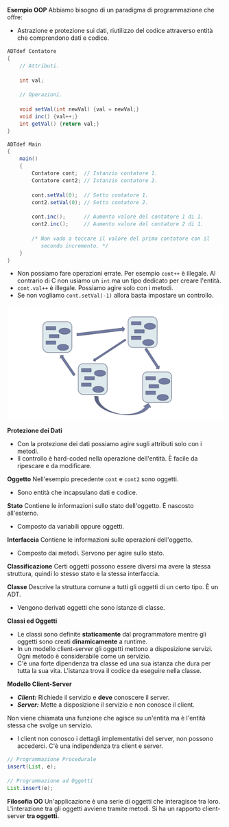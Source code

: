 **Esempio OOP**
Abbiamo bisogno di un paradigma di programmazione che offre:
- Astrazione e protezione sui dati, riutilizzo del codice attraverso entità che comprendono dati e codice.

``` Java
ADTdef Contatore
{
	// Attributi.
	
	int val;
	
	// Operazioni.
	
	void setVal(int newVal) {val = newVal;}
	void inc() {val++;}
	int getVal() {return val;}
}
```

``` Java
ADTdef Main
{
	main()
	{
		Contatore cont;  // Istanzio contatore 1.
		Contatore cont2; // Istanzio contatore 2.
		
		cont.setVal(0);  // Setto contatore 1.
		cont2.setVal(0); // Setto contatore 2.
		
		cont.inc();      // Aumento valore del contatore 1 di 1.
		cont2.inc();     // Aumento valore del contatore 2 di 1.
		
		/* Non vado a toccare il valore del primo contatore con il
		   secondo incremento. */
	}
}
```

- Non possiamo fare operazioni errate. Per esempio `cont++` è illegale. Al contrario di C non usiamo un `int` ma un tipo dedicato per creare l'entità.
- `cont.val++` è illegale. Possiamo agire solo con i metodi.
- Se non vogliamo `cont.setVal(-1)` allora basta impostare un controllo.

![](../+Immagini/OOP/01/OOP.png)

**Protezione dei Dati**
- Con la protezione dei dati possiamo agire sugli attributi solo con i metodi.
- Il controllo è hard-coded nella operazione dell'entità. È facile da ripescare e da modificare.

**Oggetto**
Nell'esempio precedente `cont` e `cont2` sono oggetti.
- Sono entità che incapsulano dati e codice.

**Stato**
Contiene le informazioni sullo stato dell'oggetto. È nascosto all'esterno.
- Composto da variabili oppure oggetti.

**Interfaccia**
Contiene le informazioni sulle operazioni dell'oggetto.
- Composto dai metodi. Servono per agire sullo stato.

**Classificazione**
Certi oggetti possono essere diversi ma avere la stessa struttura, quindi lo stesso stato e la stessa interfaccia.

**Classe**
Descrive la struttura comune a tutti gli oggetti di un certo tipo. È un ADT.
- Vengono derivati oggetti che sono istanze di classe.

**Classi ed Oggetti**
- Le classi sono definite **staticamente** dal programmatore mentre gli oggetti sono creati **dinamicamente** a runtime.
- In un modello client-server gli oggetti mettono a disposizione servizi. Ogni metodo è considerabile come un servizio.
- C'è una forte dipendenza tra classe ed una sua istanza che dura per tutta la sua vita. L'istanza trova il codice da eseguire nella classe.

**Modello Client-Server**
- ***Client:*** Richiede il servizio e **deve** conoscere il server.
- ***Server:*** Mette a disposizione il servizio e non conosce il client.

Non viene chiamata una funzione che agisce su un'entità ma è l'entità stessa che svolge un servizio.
- I client non conosco i dettagli implementativi del server, non possono accederci. C'è una indipendenza tra client e server.

``` Java
// Programmazione Procedurale
insert(List, e);

// Programmazione ad Oggetti
List.insert(e);
```

**Filosofia OO**
Un'applicazione è una serie di oggetti che interagisce tra loro. L'interazione tra gli oggetti avviene tramite metodi. Si ha un rapporto client-server **tra oggetti.**
